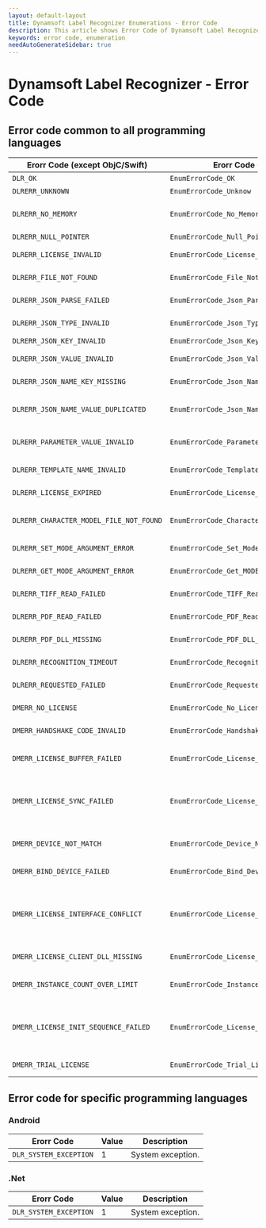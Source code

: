 ```yaml
---
layout: default-layout
title: Dynamsoft Label Recognizer Enumerations - Error Code
description: This article shows Error Code of Dynamsoft Label Recognizer.
keywords: error code, enumeration
needAutoGenerateSidebar: true
---
```


# Dynamsoft Label Recognizer - Error Code  
   
## Error code common to all programming languages

  | Erorr Code (except ObjC/Swift) | Erorr Code (ObjC/Swift) | Value | Description |
  |--------------------------------|-------------------------|-------|-------------|
  | `DLR_OK`                                | `EnumErrorCode_OK`                              | 0 | Successful. |
  | `DLRERR_UNKNOWN`                        | `EnumErrorCode_Unknow`                          | -10000 | Unknown error. |
  | `DLRERR_NO_MEMORY`                      | `EnumErrorCode_No_Memory`                       | -10001 | Not enough memory to perform the operation. |
  | `DLRERR_NULL_POINTER`                   | `EnumErrorCode_Null_Pointer`                    | -10002 | Null pointer. |
  | `DLRERR_LICENSE_INVALID`                | `EnumErrorCode_License_Invalid`                 | -10003 | The license is invalid. |
  | `DLRERR_FILE_NOT_FOUND`                 | `EnumErrorCode_File_Not_Found`                  | -10004 | The file is not found. |
  | `DLRERR_JSON_PARSE_FAILED`              | `EnumErrorCode_Json_Parse_Failed`               | -10005 | Failed to parse JSON string. |
  | `DLRERR_JSON_TYPE_INVALID`              | `EnumErrorCode_Json_Type_Invalid`               | -10006 | The value type is invalid. |
  | `DLRERR_JSON_KEY_INVALID`               | `EnumErrorCode_Json_Key_Invalid`                | -10007 | The key is invalid. |
  | `DLRERR_JSON_VALUE_INVALID`             | `EnumErrorCode_Json_Value_Invalid`              | -10008 | The value is invalid or out of range. |
  | `DLRERR_JSON_NAME_KEY_MISSING`          | `EnumErrorCode_Json_Name_Key_Missing`           | -10009 | The mandatory key "Name" is missing. |
  | `DLRERR_JSON_NAME_VALUE_DUPLICATED`     | `EnumErrorCode_Json_Name_Value_Duplicated`      | -10010 | The value of the key "Name" is duplicated. |
  | `DLRERR_PARAMETER_VALUE_INVALID`        | `EnumErrorCode_Parameter_Value_Invalid`         | -10011 | The parameter value is invalid or out of range. |
  | `DLRERR_TEMPLATE_NAME_INVALID`          | `EnumErrorCode_Template_Name_Invalid`           | -10012 | The template name is invalid. |
  | `DLRERR_LICENSE_EXPIRED`                | `EnumErrorCode_License_Expired`                 | -10013 | The license has expired. |
  | `DLRERR_CHARACTER_MODEL_FILE_NOT_FOUND` | `EnumErrorCode_Character_Model_File_Not_Found`  | -10014 | The character model file is not found. |
  | `DLRERR_SET_MODE_ARGUMENT_ERROR`        | `EnumErrorCode_Set_Mode_Argument_Error`         | -10015 | Failed to set mode's argument. |
  | `DLRERR_GET_MODE_ARGUMENT_ERROR`        | `EnumErrorCode_Get_MODE_Argument_Error`         | -10016 | Failed to set mode's argument. |
  | `DLRERR_TIFF_READ_FAILED`               | `EnumErrorCode_TIFF_Read_Failed`                | -10017 | Failed to read the TIFF image. |
  | `DLRERR_PDF_READ_FAILED`                | `EnumErrorCode_PDF_Read_Failed`                 | -10021 | Failed to read the PDF image. |
  | `DLRERR_PDF_DLL_MISSING`                | `EnumErrorCode_PDF_DLL_Missing`                 | -10022 | The PDF DLL is missing. |
  | `DLRERR_RECOGNITION_TIMEOUT`            | `EnumErrorCode_Recognition_Timeout`             | -10026 | Recognition timeout. |
  | `DLRERR_REQUESTED_FAILED`               | `EnumErrorCode_Requested_Failed`                | -10044 | Failed to request the license file. |
  | `DMERR_NO_LICENSE`                      | `EnumErrorCode_No_License`                      | -20000 | No license specified. |
  | `DMERR_HANDSHAKE_CODE_INVALID`          | `EnumErrorCode_Handshake_Code_Invalid`          | -20001 | The handshake code is invalid. |
  | `DMERR_LICENSE_BUFFER_FAILED`           | `EnumErrorCode_License_Buffer_Failed`           | -20002 | Failed to read or write license buffer. |
  | `DMERR_LICENSE_SYNC_FAILED`             | `EnumErrorCode_License_Sync_Failed`             | -20003 | Failed to synchronize license info with license tracking server. |
  | `DMERR_DEVICE_NOT_MATCH`                | `EnumErrorCode_Device_Not_Match`                | -20004 | Device does not match with license buffer. |
  | `DMERR_BIND_DEVICE_FAILED`              | `EnumErrorCode_Bind_Device_Failed`              | -20005 | Failed to bind device. |
  | `DMERR_LICENSE_INTERFACE_CONFLICT`      | `EnumErrorCode_License_Interface_Conflict`      | -20006 | Interface InitLicenseFromLTS can not be used together with other license initiation interfaces.|
  | `DMERR_LICENSE_CLIENT_DLL_MISSING`      | `EnumErrorCode_License_Client_DLL_Missing`      | -20007 | The license client dll is missing. |
  | `DMERR_INSTANCE_COUNT_OVER_LIMIT`       | `EnumErrorCode_Instance_Count_Over_Limit`       | -20008 | The number of instances used has exceeded the limit. |
  | `DMERR_LICENSE_INIT_SEQUENCE_FAILED`    | `EnumErrorCode_License_Init_Sequence_Failed`    | -20009 | Interface InitLicenseFromLTS has to be called before creating any SDK objects. |
  | `DMERR_TRIAL_LICENSE`                   | `EnumErrorCode_Trial_License`                   | -20010 | Using a trial license. |


## Error code for specific programming languages  

### Android

  | Erorr Code | Value | Description |
  |------------|-------|-------------|
  | `DLR_SYSTEM_EXCEPTION` | 1 | System exception. |

### .Net

  | Erorr Code | Value | Description |
  |------------|-------|-------------|
  | `DLR_SYSTEM_EXCEPTION` | 1 | System exception. |
